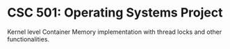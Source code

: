 # CSC 501: Operating Systems Project
Kernel level Container Memory implementation with thread locks and other functionalities.
